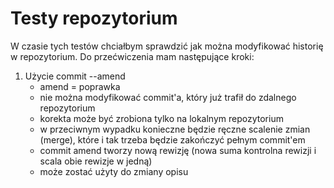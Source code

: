 # Testy repozytorium

W czasie tych testów chciałbym sprawdzić jak można modyfikować historię w repozytorium. Do przećwiczenia mam następujące kroki:

1. Użycie commit --amend
    - amend = poprawka
    - nie można modyfikować commit'a, który już trafił do zdalnego repozytorium
    - korekta może być zrobiona tylko na lokalnym repozytorium
    - w przeciwnym wypadku konieczne będzie ręczne scalenie zmian (merge), które i tak trzeba będzie zakończyć pełnym commit'em
    - commit amend tworzy nową rewizję (nowa suma kontrolna rewizji i scala obie rewizje w jedną)
    - może zostać użyty do zmiany opisu
